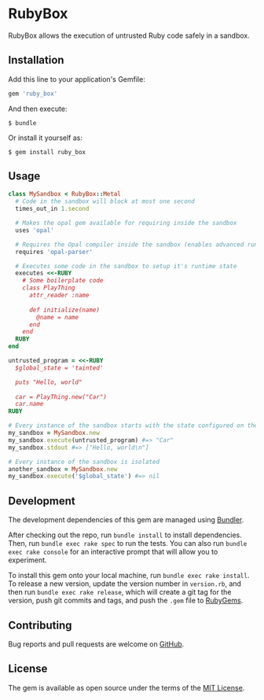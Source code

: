 # RubyBox

RubyBox allows the execution of untrusted Ruby code safely in a sandbox.

## Installation

Add this line to your application's Gemfile:

```ruby
gem 'ruby_box'
```

And then execute:

    $ bundle

Or install it yourself as:

    $ gem install ruby_box

## Usage

```ruby
class MySandbox < RubyBox::Metal
  # Code in the sandbox will block at most one second
  times_out_in 1.second

  # Makes the opal gem available for requiring inside the sandbox
  uses 'opal'

  # Requires the Opal compiler inside the sandbox (enables advanced runtime meta-programming like `Kernel#eval`)
  requires 'opal-parser'

  # Executes some code in the sandbox to setup it's runtime state
  executes <<-RUBY
    # Some boilerplate code
    class PlayThing
      attr_reader :name
    
      def initialize(name)
        @name = name
      end
    end
  RUBY
end

untrusted_program = <<-RUBY
  $global_state = 'tainted'

  puts "Hello, world"
  
  car = PlayThing.new("Car")
  car.name
RUBY

# Every instance of the sandbox starts with the state configured on the class
my_sandbox = MySandbox.new
my_sandbox.execute(untrusted_program) #=> "Car"
my_sandbox.stdout #=> ["Hello, world\n"]

# Every instance of the sandbox is isolated
another_sandbox = MySandbox.new
my_sandbox.execute('$global_state') #=> nil

```

## Development

The development dependencies of this gem are managed using [Bundler](https://rubygems.org/gems/bundler).

After checking out the repo, run `bundle install` to install dependencies. Then, run `bundle exec rake spec` to run the tests. You can also run `bundle exec rake console` for an interactive prompt that will allow you to experiment.

To install this gem onto your local machine, run `bundle exec rake install`. To release a new version, update the version number in `version.rb`, and then run `bundle exec rake release`, which will create a git tag for the version, push git commits and tags, and push the `.gem` file to [RubyGems](https://rubygems.org/gems/ruby_box).

## Contributing

Bug reports and pull requests are welcome on [GitHub](https://github.com/anarchocurious/ruby_box).


## License

The gem is available as open source under the terms of the [MIT License](http://opensource.org/licenses/MIT).
